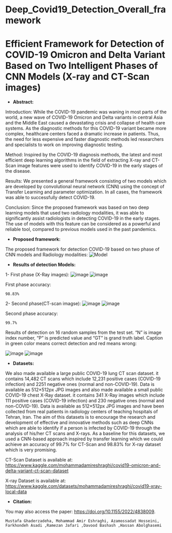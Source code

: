 # Deep_Covid19_Detection_Overall_framework
# Efficient Framework for Detection of COVID-19 Omicron and Delta Variant Based on Two Intelligent Phases of CNN Models (X-ray and CT-Scan images)


- **Abstract:**

Introduction: While the COVID-19 pandemic was waning in most parts of the world, a new wave of COVID-19 Omicron and Delta variants in central Asia and the Middle East caused a devastating crisis and collapse of health care systems. As the diagnostic methods for this COVID-19 variant became more complex, healthcare centers faced a dramatic increase in patients. Thus, the need for less expensive and faster diagnostic methods led researchers and specialists to work on improving diagnostic testing.

Method: Inspired by the COVID-19 diagnosis methods, the latest and most efficient deep learning algorithms in the field of extracting X-ray and CT-Scan image features were used to identify COVID-19 in the early stages of the disease. 

Results: We presented a general framework consisting of two models which are developed by convolutional neural network (CNN) using the concept of Transfer Learning and parameter optimization. In all cases, the framework was able to successfully detect COVID-19. 

Conclusion: Since the proposed framework was based on two deep learning models that used two radiology modalities, it was able to significantly assist radiologists in detecting COVID-19 in the early stages. The use of models with this feature can be considered as a powerful and reliable tool, compared to previous models used in the past pandemics. 

- **Proposed framework:**

The proposed framework for detection COVID-19 based on two phase of CNN models and Radiology modalities:
![Model](https://user-images.githubusercontent.com/92205834/146656597-0aa7871a-af92-4050-ae58-9e946bc7a77e.png)


- **Results of detection Models:**

1- First phase (X-Ray images):
![image](https://user-images.githubusercontent.com/92205834/152779627-1838e708-0c30-4725-9344-cd70274ff317.png)
![image](https://user-images.githubusercontent.com/92205834/152779656-ea08457a-1204-492d-a0aa-b0d5414839b6.png)

First phase accuracy:

```
98.83%
```

2- Second phase(CT-scan imagse):
![image](https://user-images.githubusercontent.com/92205834/152779773-c840785e-3f90-417e-8dd7-dd73ce872e22.png)
![image](https://user-images.githubusercontent.com/92205834/152779781-ac99f6ba-fe58-42ba-84e0-ca4f2c3961ae.png)


Second phase accuracy:

```
99.7%
```

Results of detection on 16 random samples from the test set. “N” is image index number, “P” is predicted value and “GT” is grand truth label. Caption in green color means correct detection and red means wrong:

![image](https://user-images.githubusercontent.com/92205834/152779135-de6a777b-469b-42ea-99f5-01e5f1408a41.png)
![image](https://user-images.githubusercontent.com/92205834/152779227-a68a9bbf-c60b-472b-9212-9a2b2ea61b51.png)

- **Datasets:**

We also made available a large public COVID-19 lung CT scan dataset. it contains 14,482 CT scans which include 12,231 positive cases (COVID-19 infection) and 2251 negative ones (normal and non-COVID-19). Data is available as 512×512px JPG images and also made available a small public COVID-19 chest X-Ray dataset. it contains 341 X-Ray images which include 111 positive cases (COVID-19 infection) and 230 negative ones (normal and non-COVID-19). Data is available as 512×512px JPG images and have been collected from real patients in radiology centers of teaching hospitals of Tehran, Iran. 
The aim of this datasets is to encourage the research and development of effective and innovative methods such as deep CNNs which are able to identify if a person is infected by COVID-19 through the analysis of his/her CT scans and X-rays.
As a baseline for this datasets, we used a CNN-based approach inspired by transfer learning which we could achieve an accuracy of 99.7% for CT-Scan and 98.83% for X-ray dataset which is very promising.


CT-Scan Dataset is available at: https://www.kaggle.com/mohammadamireshraghi/covid19-omicron-and-delta-variant-ct-scan-dataset

X-ray Dataset is available at: https://www.kaggle.com/datasets/mohammadamireshraghi/covid19-xray-local-data

- **Citation:**

You may also access the paper: https://doi.org/10.1155/2022/4838009.

```
Mustafa Ghaderzadeha, Mohammad Amir Eshraghi, Azamossadat Hosseini, Farkhondeh Asadi ,Ramezan Jafari ,Davood Bashash ,Hassan Abolghasemi
```
